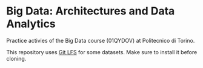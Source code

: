 # Big Data: Architectures and Data Analytics
Practice activies of the Big Data course (01QYDOV) at Politecnico di Torino.

This repository uses [Git LFS](https://git-lfs.github.com/) for some datasets. Make sure to install it before cloning.
